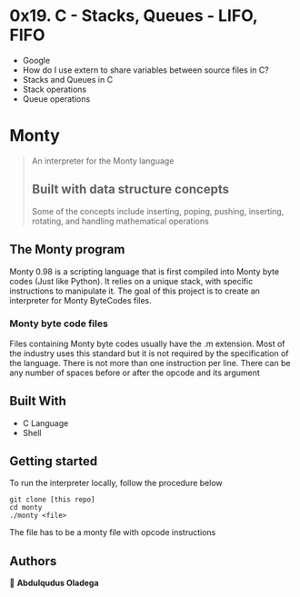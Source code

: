 # 0x19. C - Stacks, Queues - LIFO, FIFO

- Google
- How do I use extern to share variables between source files in C?
- Stacks and Queues in C
- Stack operations
- Queue operations

# Monty

> An interpreter for the Monty language
> ## Built with data structure concepts 
> Some of the concepts include inserting, poping, pushing, inserting, rotating, and handling mathematical operations

## The Monty program
Monty 0.98 is a scripting language that is first compiled into Monty byte codes (Just like Python). It relies on a unique stack, with specific instructions to manipulate it. The goal of this project is to create an interpreter for Monty ByteCodes files.

### Monty byte code files

Files containing Monty byte codes usually have the .m extension. Most of the industry uses this standard but it is not required by the specification of the language. There is not more than one instruction per line. There can be any number of spaces before or after the opcode and its argument

## Built With

- C Language
- Shell

## Getting started
To run the interpreter locally, follow the procedure below

```
git clone [this repo]
cd monty
./monty <file>
```
The file has to be a monty file with opcode instructions
## Authors

👤 **Abdulqudus Oladega**
